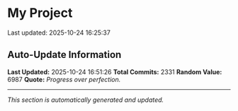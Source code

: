 # My Project


Last updated: 2025-10-24 16:25:37


































































































































































































































































































































































































































































































































































































































































































































































































































































































































































































































































































































































































































































































































































































































































































































































































































































































































































































































































































































































































































































































































































































































































































































































































































































































































































































































































































































































































































## Auto-Update Information

**Last Updated:** 2025-10-24 16:51:26
**Total Commits:** 2331
**Random Value:** 6987
**Quote:** _Progress over perfection._

---
_This section is automatically generated and updated._
